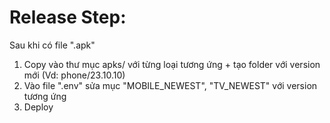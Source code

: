 # Release Step:

Sau khi có file ".apk"
1. Copy vào thư mục apks/ với từng loại tương ứng + tạo folder với version mới (Vd: phone/23.10.10)
2. Vào file ".env" sửa mục "MOBILE_NEWEST", "TV_NEWEST" với version tương ứng
3. Deploy 